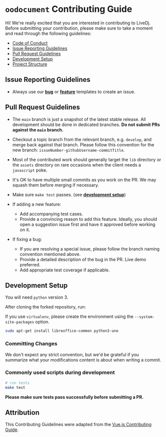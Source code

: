 # `oodocument` Contributing Guide

Hi! We're really excited that you are interested in contributing to LiveDj. Before submitting your contribution, please make sure to take a moment and read through the following guidelines:

+   [Code of Conduct](https://github.com/instituciones-abiertas/oodocument/blob/main/CODE_OF_CONDUCT.md)
+   [Issue Reporting Guidelines](#issue-reporting-guidelines)
+   [Pull Request Guidelines](#pull-request-guidelines)
+   [Development Setup](#development-setup)
+   [Project Structure](#project-structure)

## Issue Reporting Guidelines

- Always use our [**bug**](https://github.com/instituciones-abiertas/oodocument/issues/new?assignees=&labels=bug&template=bug_report.md&title=) or [**feature**](https://github.com/instituciones-abiertas/oodocument/issues/new?assignees=&labels=enhancement&template=feature_request.md&title=) templates to create an issue.

## Pull Request Guidelines

+  The `main` branch is just a snapshot of the latest stable release. All development should be done in dedicated branches. **Do not submit PRs against the `main` branch.**

+  Checkout a topic branch from the relevant branch, e.g. `develop`, and merge back against that branch. Please follow this convention for the new branch: `issueNumber-githubUsername-commitTitle`.

+  Most of the contributed work should generally target the `lib` directory or the `assets` directory on rare occasions when the client needs a `javascript` poke.

+  It's OK to have multiple small commits as you work on the PR. We may squash them before merging if necessary.

+   Make sure `make test` passes. (see [**development setup**](#development-setup))

+   If adding a new feature:
    +   Add accompanying test cases.
    +   Provide a convincing reason to add this feature. Ideally, you should open a suggestion issue first and have it approved before working on it.

+   If fixing a bug:
    +   If you are resolving a special issue, please follow the branch naming convention mentioned above.
    +   Provide a detailed description of the bug in the PR. Live demo preferred.
    +   Add appropriate test coverage if applicable.

## Development Setup

You will need `python` version 3.

After cloning the forked repository, run:

If you use `virtualenv`, please create the environment using the `--system-site-packages` option.

```bash
sudo apt-get install libreoffice-common python3-uno
```

### Committing Changes

We don't expect any strict convention, but we'd be grateful if you summarize what your modifications content is about when writing a commit.

### Commonly used scripts during development

```bash
# run tests
make test
```

**Please make sure tests pass successfully before submitting a PR.**

## Attribution

This Contributing Guidelines were adapted from the [Vue.js Contributing Guide][vue-js-contributing-guide].

[vue-js-contributing-guide]: https://github.com/vuejs/vue/blob/dev/.github/CONTRIBUTING.md
